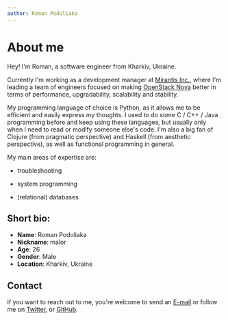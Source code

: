 ```yaml
---
author: Roman Podoliaka
---
```


About me
========

Hey! I'm Roman, a software engineer from Kharkiv, Ukraine.

Currently I'm working as a development manager at [Mirantis Inc.], where I'm leading
a team of engineers focused on making [OpenStack Nova] better in terms of performance,
upgradability, scalability and stability.

My programming language of choice is Python, as it allows me to be efficient and easily
express my thoughts. I used to do some C / C++ / Java programming before and keep using
these languages, but usually only when I need to read or modify someone else's code.
I'm also a big fan of Clojure (from pragmatic perspective) and Haskell (from aesthetic
perspective), as well as functional programming in general.

My main areas of expertise are:

* troubleshooting

* system programming

* (relational) databases

[Mirantis Inc.]: https://www.mirantis.com/
[OpenStack Nova]: http://docs.openstack.org/developer/nova/


Short bio:
----------

* __Name__: Roman Podoliaka
* __Nickname__: malor
* __Age__: 26
* __Gender__: Male
* __Location__: Kharkiv, Ukraine


Contact
-------

If you want to reach out to me, you're welcome to send an [E-mail] or follow me on [Twitter],
or [GitHub].

[E-mail]: mailto:roman.podoliaka@gmail.com
[Twitter]: https://twitter.com/rpodoliaka
[GitHub]: https://github.com/malor
